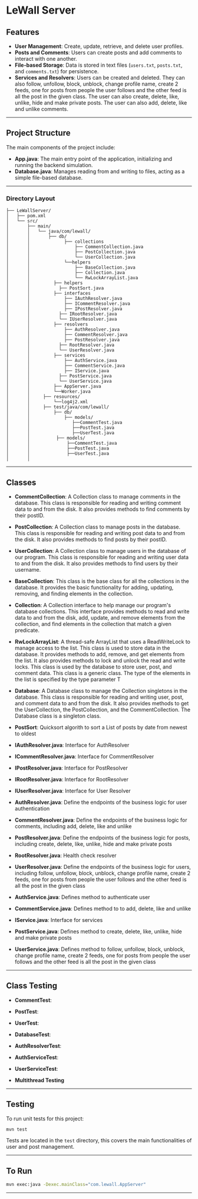 # LeWall Server

## Features

- **User Management**: Create, update, retrieve, and delete user profiles.
- **Posts and Comments**: Users can create posts and add comments to interact with one another.
- **File-based Storage**: Data is stored in text files (`users.txt`, `posts.txt`, and `comments.txt`) for persistence.
- **Services and Resolvers**: Users can be created and deleted. They can also follow, unfollow, block, unblock, change profile name, create 2 feeds, one for posts from people the user follows and the other feed is all the post in the given class. The user can also create, delete, like, unlike, hide and make private posts. The user can also add, delete, like and unlike comments.

---

## Project Structure

The main components of the project include:

- **App.java**: The main entry point of the application, initializing and running the backend simulation.
- **Database.java**: Manages reading from and writing to files, acting as a simple file-based database.

---

### Directory Layout

```plaintext
├── LeWallServer/
│   ├── pom.xml
│   └── src/
│       ├── main/
│       │   └── java/com/lewall/
│       │       ├── db/
│       │             ├── collections
│       │                 ├── CommentCollection.java
│       │                 ├── PostCollection.java
│       │                 └── UserCollection.java
│       │             └──helpers
│       │                 ├── BaseCollection.java
│       │                 ├── Collection.java
│       │                 └── RwLockArrayList.java
│       │         ├── helpers
│       │           ├── PostSort.java
│       │         ├── interfaces
│       │             ├── IAuthResolver.java
│       │             ├── ICommentResolver.java
│       │             ├── IPostResolver.java
│       │           ├── IRootResolver.java
│       │           └── IUserResolver.java
│       │         ├── resolvers
│       │             ├── AuthResolver.java
│       │             ├── CommentResolver.java
│       │             ├── PostResolver.java
│       │           ├── RootResolver.java
│       │           └── UserResolver.java
│       │         ├── services
│       │             ├── AuthService.java
│       │             ├── CommentService.java
│       │             ├── IService.java
│       │           ├── PostService.java
│       │           └── UserService.java
│       │         ├── AppServer.java
│       │         └──Worker.java
│       │     ├── resources/
│       │         └──log4j2.xml
│       │     ├── test/java/com/lewall/
│       │         ├── db/
│       │             ├── models/
│       │                ├──CommentTest.java
│       │                ├──PostTest.java
│       │                ├──UserTest.java
│       │          ├── models/
│       │              ├──CommentTest.java
│       │              ├──PostTest.java
│       │              ├──UserTest.java
│       │

```

---

## Classes

- **CommentCollection**: A Collection class to manage comments in the database. This class is responsible for reading and writing comment data to and from the disk. It also provides methods to find comments by their postID.
- **PostCollection**: A Collection class to manage posts in the database. This class is responsible for reading and writing post data to and from the disk. It also provides methods to find posts by their postID.
- **UserCollection**: A Collection class to manage users in the database of our program. This class is responsible for reading and writing user data to and from the disk. It also provides methods to find users by their username.

- **BaseCollection**: This class is the base class for all the collections in the database. It provides the basic functionality for adding, updating, removing, and finding elements in the collection.
- **Collection**: A Collection interface to help manage our program's database collections. This interface provides methods to read and write data to and from the disk, add, update, and remove elements from the collection, and find elements in the collection that match a given predicate.
- **RwLockArrayList**: A thread-safe ArrayList that uses a ReadWriteLock to manage access to the list. This class is used to store data in the database. It provides methods to add, remove, and get elements from the list. It also provides methods to lock and unlock the read and write locks. This class is used by the database to store user, post, and comment data. This class is a generic class. The type of the elements in the list is specified by the type parameter T

- **Database**: A Database class to manage the Collection singletons in the database. This class is responsible for reading and writing user, post, and comment data to and from the disk. It also provides methods to get the UserCollection, the PostCollection, and the CommentCollection. The Database class is a singleton class.

- **PostSort**: Quicksort algorith to sort a List of posts by date from newest to oldest

- **IAuthResolver.java**: Interface for AuthResolver
- **ICommentResolver.java**: Interface for CommentResolver
- **IPostResolver.java**: Interface for PostResolver
- **IRootResolver.java**: Interface for RootResolver
- **IUserResolver.java**: Interface for User Resolver

- **AuthResolver.java**: Define the endpoints of the business logic for user authentication
- **CommentResolver.java**: Define the endpoints of the business logic for comments, including add, delete, like and unlike
- **PostResolver.java**: Define the endpoints of the business logic for posts, including create, delete, like, unlike, hide and make private posts
- **RootResolver.java**: Health check resolver
- **UserResolver.java**: Define the endpoints of the business logic for users, including follow, unfollow, block, unblock, change profile name, create 2 feeds, one for posts from people the user follows and the other feed is all the post in the given class

- **AuthService.java**: Defines method to authenticate user
- **CommentService.java**: Defines method to to add, delete, like and unlike
- **IService.java**: Interface for services
- **PostService.java**: Defines method to create, delete, like, unlike, hide and make private posts
- **UserService.java**: Defines method to follow, unfollow, block, unblock, change profile name, create 2 feeds, one for posts from people the user follows and the other feed is all the post in the given class

---

## Class Testing

- **CommentTest**:
- **PostTest**:
- **UserTest**:

- **DatabaseTest**:

- **AuthResolverTest**:

- **AuthServiceTest**:
- **UserServiceTest**:

- **Multithread Testing**

---

## Testing

To run unit tests for this project:

```bash
mvn test
```

Tests are located in the `test` directory, this covers the main functionalities of user and post management.

---

## To Run

```bash
mvn exec:java -Dexec.mainClass="com.lewall.AppServer"
```

---
